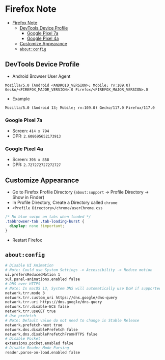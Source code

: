 # Firefox Note

- [Firefox Note](#firefox-note)
  - [DevTools Device Profile](#devtools-device-profile)
    - [Google Pixel 7a](#google-pixel-7a)
    - [Google Pixel 4a](#google-pixel-4a)
  - [Customize Appearance](#customize-appearance)
  - [`about:config`](#aboutconfig)

## DevTools Device Profile

- Android Browser User Agent

```text
Mozilla/5.0 (Android <ANDROID_VERSION>; Mobile; rv:109.0) Gecko/<FIREFOX_MAJOR_VERSION>.0 Firefox/<FIREFOX_MAJOR_VERSION>.0
```

- Example

```text
Mozilla/5.0 (Android 13; Mobile; rv:109.0) Gecko/117.0 Firefox/117.0
```

### Google Pixel 7a

- Screen: `414 x 794`
- DPR: `2.608695652173913`

### Google Pixel 4a

- Screen: `396 x 858`
- DPR: `2.727272727272727`

## Customize Appearance

- Go to Firefox Profile Directory (`about:support` -> Profile Directory -> Show in Finder)
- In Profile Directory, Create a Directory called `chrome`
- `<Profile Directory>/chrome/userChrome.css`

```css
/* No blue swipe on tabs when loaded */
.tabbrowser-tab .tab-loading-burst {
  display: none !important;
}
```

- Restart Firefox

## `about:config`

```sh
# Disable UI Animation
# Note: Could use System Settings -> Accessibility -> Reduce motion
ui.prefersReducedMotion 1
xul.panel-animations.enabled false
# DNS over HTTPS
# Note: In macOS 13, System DNS will automatically use DoH if supported, and the query follow IP Addrress Family. I recommend to use System DNS instead
network.trr.mode 3
network.trr.custom_uri https://dns.google/dns-query
network.trr.uri https://dns.google/dns-query
network.trr.disable-ECS false
network.trr.useGET true
# Use prefetch
# Note: Default value do not need to change in Stable Release
network.prefetch-next true
network.dns.disablePrefetch false
network.dns.disablePrefetchFromHTTPS false
# Disable Pocket
extensions.pocket.enabled false
# Disable Reader Mode Parsing
reader.parse-on-load.enabled false
```
